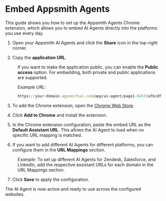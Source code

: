 # Embed Appsmith Agents

This guide shows you how to set up the Appsmith Agents Chrome extension, which allows you to embed AI Agents directly into the platforms you use every day.



1. Open your Appsmith AI Agents and click the **Share** icon in the top-right corner.

2. Copy the **application URL**.

<dd>

If you want to make the application public, you can enable the **Public access** option. For embedding, both private and public applications are supported.

*Example URL:*

```ruby
https://your-domain.appsmithai.com/app/ai-agent/page1-64532afbcdffh
```

<ZoomImage
  src="/img/agent-embed.png" 
  alt=""
  caption=""
/>




</dd>



3. To add the Chrome extension, open the [Chrome Web Store](https://chromewebstore.google.com/detail/appsmith-agents/mlmnoikcaeggnjijgimjbiojaeeeifal).


4. Click **Add to Chrome** and install the extension.

5. In the Chrome extension configuration, paste the embed URL as the **Default Assistant URL**. This allows the AI Agent to load when no specific URL mapping is matched.

6. If you want to add different AI Agents for different platforms, you can configure them in the **URL Mappings** section.

<dd>

*Example:* To set up different AI Agents for Zendesk, Salesforce, and LinkedIn, add the respective assistant URLs for each domain in the URL Mappings section.



<ZoomImage
  src="/img/ai-agent-chrome.png" 
  alt=""
  caption=""
/>


</dd>



7. Click **Save** to apply the configuration.


The AI Agent is now active and ready to use across the configured websites. 

















